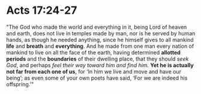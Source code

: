 <head>
    <link rel:"stylesheet" type="text/css" href="stylesheet.css" href="https://fonts.googleapis.com/css?family=Raleway:200,400">
</head>

<h1>Acts 17:24-27</h1>
<p>
"The God who made the world and everything in it, being Lord of heaven and earth, does not live in temples made by man, nor is he served by human hands, as though he needed anything, since he himself gives to all mankind <strong>life</strong> and <strong>breath</strong> and <strong>everything</strong>. And he made from one man every nation of mankind to live on all the face of the earth, having determined <strong>allotted periods</strong> and the <strong>boundaries</strong> of their dwelling place, that they should <em>seek God</em>, and perhaps <em>feel their way toward him and find him.</em> <strong>Yet he is actually not far from each one of us</strong>, for
‘In him we live and move and have our being’;
as even some of your own poets have said,
‘For we are indeed his offspring.’"
</p>
